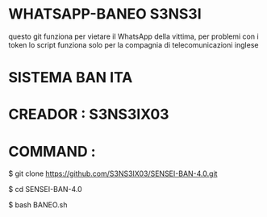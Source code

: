 # WHATSAPP-BANEO S3NS3I
questo git funziona per vietare il WhatsApp della vittima,
per problemi con i token
lo script funziona solo per la compagnia di telecomunicazioni inglese
# SISTEMA BAN ITA
# CREADOR : S3NS3IX03
# COMMAND : 

$ git clone https://github.com/S3NS3IX03/SENSEI-BAN-4.0.git

$ cd SENSEI-BAN-4.0

$ bash BANEO.sh
